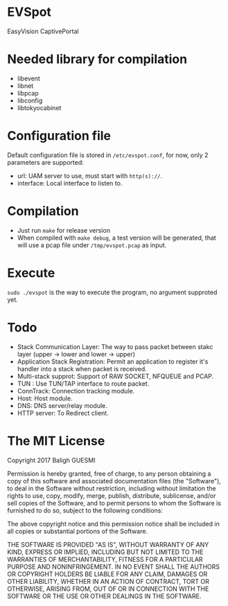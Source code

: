 # EVSpot
EasyVision CaptivePortal

# Needed library for compilation
- libevent
- libnet
- libpcap
- libconfig
- libtokyocabinet

# Configuration file
Default configuration file is stored in `/etc/evspot.conf`, for now, only 2 parameters are supported:
- url: UAM server to use, must start with `http(s)://`.
- interface: Local interface to listen to.

# Compilation
- Just run `make` for release version
- When compiled with `make debug`, a test version will be generated, that will use a pcap file under `/tmp/evspot.pcap` as input.

# Execute
`sudo ./evspot` is the way to execute the program, no argument supproted yet.

# Todo
- Stack Communication Layer: The way to pass packet between stakc layer (upper -> lower and lower -> upper)
- Application Stack Registration: Permit an application to register it's handler into a stack when packet is received.
- Multi-stack supprot: Support of RAW SOCKET, NFQUEUE and PCAP.
- TUN : Use TUN/TAP interface to route packet.
- ConnTrack: Connection tracking module.
- Host: Host module.
- DNS: DNS server/relay module.
- HTTP server: To Redirect client. 

# The MIT License
Copyright 2017 Baligh GUESMI

Permission is hereby granted, free of charge, to any person obtaining a copy of this software and associated documentation files (the "Software"), to deal in the Software without restriction, including without limitation the rights to use, copy, modify, merge, publish, distribute, sublicense, and/or sell copies of the Software, and to permit persons to whom the Software is furnished to do so, subject to the following conditions:

The above copyright notice and this permission notice shall be included in all copies or substantial portions of the Software.

THE SOFTWARE IS PROVIDED "AS IS", WITHOUT WARRANTY OF ANY KIND, EXPRESS OR IMPLIED, INCLUDING BUT NOT LIMITED TO THE WARRANTIES OF MERCHANTABILITY, FITNESS FOR A PARTICULAR PURPOSE AND NONINFRINGEMENT. IN NO EVENT SHALL THE AUTHORS OR COPYRIGHT HOLDERS BE LIABLE FOR ANY CLAIM, DAMAGES OR OTHER LIABILITY, WHETHER IN AN ACTION OF CONTRACT, TORT OR OTHERWISE, ARISING FROM, OUT OF OR IN CONNECTION WITH THE SOFTWARE OR THE USE OR OTHER DEALINGS IN THE SOFTWARE.
